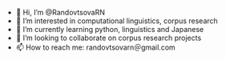 - 👋 Hi, I’m @RandovtsovaRN
- 👀 I’m interested in computational linguistics, corpus research
- 🌱 I’m currently learning python, linguistics and Japanese
- 💞️ I’m looking to collaborate on corpus research projects
- 📫 How to reach me: randovtsovarn＠gmail.com

<!---
RandovtsovaRN/RandovtsovaRN is a ✨ special ✨ repository because its `README.md` (this file) appears on your GitHub profile.
You can click the Preview link to take a look at your changes.
--->
